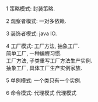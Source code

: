 1 策略模式: 封装策略.   

2 观察者模式: 一对多依赖.    

3 装饰者模式: java IO.   

4 工厂模式: 工厂方法, 抽象工厂.   
简单工厂, 一种编程习惯.  
工厂方法, 子类重写工厂方法生产实例.  
抽象工厂, 具体工厂生产实例家族.  
 
5 单例模式: 一个类只有一个实例.  

6 命令模式:
代理模式
代理模式
